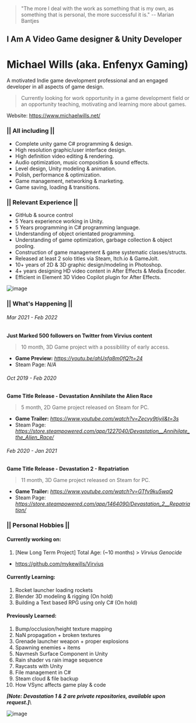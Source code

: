 > "The more I deal with the work as something that is my own, as something that is personal,
> the more successful it is." -- Marian Bantjes

## I Am A Video Game designer & Unity Developer
# Michael Wills (aka. Enfenyx Gaming)
A motivated Indie game development professional and an engaged developer in all aspects of game design.
> Currently looking for work opportunity in a game development field or an opportunity teaching, motivating and learning more about games.

Website: https://www.michaelwills.net/

### || All including ||
* Complete unity game C# programming & design. 
* High resolution graphic/user interface design.
* High definition video editing & rendering.
* Audio optimization, music composition & sound effects.
* Level design, Unity modeling & animation.
* Polish, performance & optimization.
* Game management, networking & marketing. 
* Game saving, loading & transitions. 
### || Relevant Experience ||
* GitHub & source control
* 5 Years experience working in Unity.
* 5 Years programming in C# programming language.
* Understanding of object orientated programming.
* Understanding of game optimization, garbage collection & object pooling.
* Construction of game management & game systematic classes/structs.
* Released at least 2 solo titles via Steam, Itch.io & GameJolt.
* 10+ years of 2D & 3D graphic design/modeling in Photoshop.
* 4+ years designing HD video content in After Effects & Media Encoder.
* Efficient in Element 3D Video Copilot plugin for After Effects.

![image](https://static.wixstatic.com/media/0e8e62_2025ec40691a4a0d9ef4fc8a044c7088~mv2.png)

### || What's Happening ||
###### Mar 2021 - Feb 2022
**Just Marked 500 followers on Twitter from Virvius content**
> 10 month, 3D Game project with a possiblility of early access.
* **Game Preview:** _https://youtu.be/ahUsfq8m0fQ?t=24_
* Steam Page: _N/A_

###### Oct 2019 - Feb 2020
**Game Title Release - Devastation Annihilate the Alien Race**
> 5 month, 2D Game project released on Steam for PC.
* **Game Trailer:** _https://www.youtube.com/watch?v=Zecvy9tiyiI&t=3s_
* Steam Page: _https://store.steampowered.com/app/1227040/Devastation__Annihilate_the_Alien_Race/_

###### Feb 2020 - Jan 2021
**Game Title Release - Devastation 2 - Repatriation**
> 11 month, 3D Game project released on Steam for PC.
* **Game Trailer:** _https://www.youtube.com/watch?v=GTfv9ku5wqQ_
* Steam Page: _https://store.steampowered.com/app/1464090/Devastation_2__Repatriation/_

### || Personal Hobbies ||
#### **Currently working on:**

1. [New Long Term Project] Total Age: (~10 months) > _Virvius Genocide_
 * https://github.com/mykewills/Virvius

#### **Currently Learning:**
1. Rocket launcher loading rockets
2. Blender 3D modeling & rigging (On hold)
3. Building a Text based RPG using only C# (On hold)

#### **Previously Learned:**
1. Bump/occlusion/height texture mapping
2. NaN propagation + broken textures
3. Grenade launcher weapon + proper explosions 
4. Spawning enemies + items
5. Navmesh Surface Component in Unity
6. Rain shader vs rain image sequence
7. Raycasts with Unity
8. File management in C#
9. Steam cloud & file backup
10. How VSync affects game play & code

_**[Note: Devastation 1 & 2 are private repositories, available upon request.]**_\

![image](https://i.imgur.com/fh8V9k1.gif)
                                                                                      
<!--
**MykeWills/MykeWills** is a ✨ _special_ ✨ repository because its `README.md` (this file) appears on your GitHub profile.

Here are some ideas to get you started:

- 🔭 I’m currently working on ...
- 🌱 I’m currently learning ...
- 👯 I’m looking to collaborate on ...
- 🤔 I’m looking for help with ...
- 💬 Ask me about ...
- 📫 How to reach me: ...
- 😄 Pronouns: ...
- ⚡ Fun fact: ...
-->
